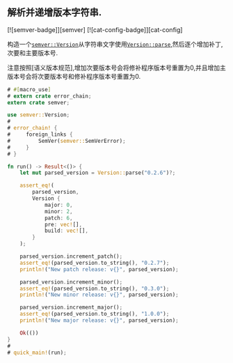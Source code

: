 
## 解析并递增版本字符串.

[![semver-badge]][semver] [![cat-config-badge]][cat-config]

构造一个[`semver::Version`]从字符串文字使用[`Version::parse`],然后逐个增加补丁,次要和主要版本号.

注意按照[语义版本规范],增加次要版本号会将修补程序版本号重置为0,并且增加主版本号会将次要版本号和修补程序版本号重置为0.

```rust
# #[macro_use]
# extern crate error_chain;
extern crate semver;

use semver::Version;
#
# error_chain! {
#     foreign_links {
#         SemVer(semver::SemVerError);
#     }
# }

fn run() -> Result<()> {
    let mut parsed_version = Version::parse("0.2.6")?;

    assert_eq!(
        parsed_version,
        Version {
            major: 0,
            minor: 2,
            patch: 6,
            pre: vec![],
            build: vec![],
        }
    );

    parsed_version.increment_patch();
    assert_eq!(parsed_version.to_string(), "0.2.7");
    println!("New patch release: v{}", parsed_version);

    parsed_version.increment_minor();
    assert_eq!(parsed_version.to_string(), "0.3.0");
    println!("New minor release: v{}", parsed_version);

    parsed_version.increment_major();
    assert_eq!(parsed_version.to_string(), "1.0.0");
    println!("New major release: v{}", parsed_version);

    Ok(())
}
#
# quick_main!(run);
```

[`semver::version`]: https://docs.rs/semver/*/semver/struct.Version.html

[`version::parse`]: https://docs.rs/semver/*/semver/struct.Version.html#method.parse

[semantic versioning specification]: http://semver.org/
